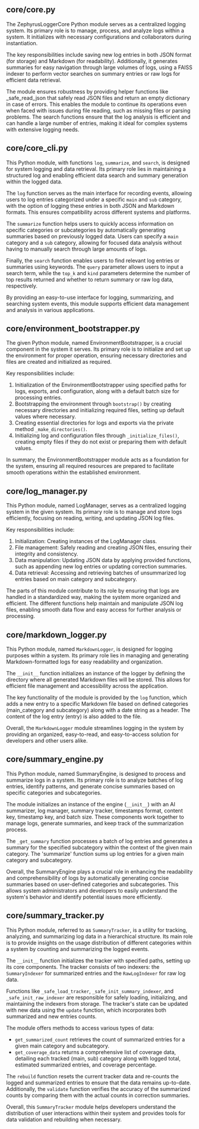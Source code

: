 ## core/core.py

The ZephyrusLoggerCore Python module serves as a centralized logging system. Its primary role is to manage, process, and analyze logs within a system. It initializes with necessary configurations and collaborators during instantiation.

The key responsibilities include saving new log entries in both JSON format (for storage) and Markdown (for readability). Additionally, it generates summaries for easy navigation through large volumes of logs, using a FAISS indexer to perform vector searches on summary entries or raw logs for efficient data retrieval.

The module ensures robustness by providing helper functions like _safe_read_json that safely read JSON files and return an empty dictionary in case of errors. This enables the module to continue its operations even when faced with issues during file reading, such as missing files or parsing problems. The search functions ensure that the log analysis is efficient and can handle a large number of entries, making it ideal for complex systems with extensive logging needs.

## core/core_cli.py

This Python module, with functions `log`, `summarize`, and `search`, is designed for system logging and data retrieval. Its primary role lies in maintaining a structured log and enabling efficient data search and summary generation within the logged data.

The `log` function serves as the main interface for recording events, allowing users to log entries categorized under a specific `main` and `sub` category, with the option of logging these entries in both JSON and Markdown formats. This ensures compatibility across different systems and platforms.

The `summarize` function helps users to quickly access information on specific categories or subcategories by automatically generating summaries based on previously logged data. Users can specify a `main` category and a `sub` category, allowing for focused data analysis without having to manually search through large amounts of logs.

Finally, the `search` function enables users to find relevant log entries or summaries using keywords. The `query` parameter allows users to input a search term, while the `top_k` and `kind` parameters determine the number of top results returned and whether to return summary or raw log data, respectively.

By providing an easy-to-use interface for logging, summarizing, and searching system events, this module supports efficient data management and analysis in various applications.

## core/environment_bootstrapper.py

The given Python module, named EnvironmentBootstrapper, is a crucial component in the system it serves. Its primary role is to initialize and set up the environment for proper operation, ensuring necessary directories and files are created and initialized as required.

Key responsibilities include:
1. Initialization of the EnvironmentBootstrapper using specified paths for logs, exports, and configuration, along with a default batch size for processing entries.
2. Bootstrapping the environment through `bootstrap()` by creating necessary directories and initializing required files, setting up default values where necessary.
3. Creating essential directories for logs and exports via the private method `_make_directories()`.
4. Initializing log and configuration files through `_initialize_files()`, creating empty files if they do not exist or preparing them with default values.

In summary, the EnvironmentBootstrapper module acts as a foundation for the system, ensuring all required resources are prepared to facilitate smooth operations within the established environment.

## core/log_manager.py

This Python module, named LogManager, serves as a centralized logging system in the given system. Its primary role is to manage and store logs efficiently, focusing on reading, writing, and updating JSON log files.

Key responsibilities include:
1. Initialization: Creating instances of the LogManager class.
2. File management: Safely reading and creating JSON files, ensuring their integrity and consistency.
3. Data manipulation: Updating JSON data by applying provided functions, such as appending new log entries or updating correction summaries.
4. Data retrieval: Accessing and retrieving batches of unsummarized log entries based on main category and subcategory.

The parts of this module contribute to its role by ensuring that logs are handled in a standardized way, making the system more organized and efficient. The different functions help maintain and manipulate JSON log files, enabling smooth data flow and easy access for further analysis or processing.

## core/markdown_logger.py

This Python module, named `MarkdownLogger`, is designed for logging purposes within a system. Its primary role lies in managing and generating Markdown-formatted logs for easy readability and organization.

The `__init__` function initializes an instance of the logger by defining the directory where all generated Markdown files will be stored. This allows for efficient file management and accessibility across the application.

The key functionality of the module is provided by the `log` function, which adds a new entry to a specific Markdown file based on defined categories (main_category and subcategory) along with a date string as a header. The content of the log entry (entry) is also added to the file.

Overall, the `MarkdownLogger` module streamlines logging in the system by providing an organized, easy-to-read, and easy-to-access solution for developers and other users alike.

## core/summary_engine.py

This Python module, named SummaryEngine, is designed to process and summarize logs in a system. Its primary role is to analyze batches of log entries, identify patterns, and generate concise summaries based on specific categories and subcategories.

The module initializes an instance of the engine (`__init__`) with an AI summarizer, log manager, summary tracker, timestamps format, content key, timestamp key, and batch size. These components work together to manage logs, generate summaries, and keep track of the summarization process.

The `_get_summary` function processes a batch of log entries and generates a summary for the specified subcategory within the context of the given main category. The 'summarize' function sums up log entries for a given main category and subcategory.

Overall, the SummaryEngine plays a crucial role in enhancing the readability and comprehensibility of logs by automatically generating concise summaries based on user-defined categories and subcategories. This allows system administrators and developers to easily understand the system's behavior and identify potential issues more efficiently.

## core/summary_tracker.py

This Python module, referred to as `SummaryTracker`, is a utility for tracking, analyzing, and summarizing log data in a hierarchical structure. Its main role is to provide insights on the usage distribution of different categories within a system by counting and summarizing the logged events.

The `__init__` function initializes the tracker with specified paths, setting up its core components. The tracker consists of two indexers: the `SummaryIndexer` for summarized entries and the `RawLogIndexer` for raw log data.

Functions like `_safe_load_tracker`, `_safe_init_summary_indexer`, and `_safe_init_raw_indexer` are responsible for safely loading, initializing, and maintaining the indexers from storage. The tracker's state can be updated with new data using the `update` function, which incorporates both summarized and new entries counts.

The module offers methods to access various types of data:
- `get_summarized_count` retrieves the count of summarized entries for a given main category and subcategory.
- `get_coverage_data` returns a comprehensive list of coverage data, detailing each tracked (main, sub) category along with logged total, estimated summarized entries, and coverage percentage.

The `rebuild` function resets the current tracker data and re-counts the logged and summarized entries to ensure that the data remains up-to-date. Additionally, the `validate` function verifies the accuracy of the summarized counts by comparing them with the actual counts in correction summaries.

Overall, this `SummaryTracker` module helps developers understand the distribution of user interactions within their system and provides tools for data validation and rebuilding when necessary.

